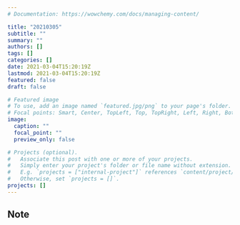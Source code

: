 ```yaml
---
# Documentation: https://wowchemy.com/docs/managing-content/

title: "20210305"
subtitle: ""
summary: ""
authors: []
tags: []
categories: []
date: 2021-03-04T15:20:19Z
lastmod: 2021-03-04T15:20:19Z
featured: false
draft: false

# Featured image
# To use, add an image named `featured.jpg/png` to your page's folder.
# Focal points: Smart, Center, TopLeft, Top, TopRight, Left, Right, BottomLeft, Bottom, BottomRight.
image:
  caption: ""
  focal_point: ""
  preview_only: false

# Projects (optional).
#   Associate this post with one or more of your projects.
#   Simply enter your project's folder or file name without extension.
#   E.g. `projects = ["internal-project"]` references `content/project/deep-learning/index.md`.
#   Otherwise, set `projects = []`.
projects: []
---
```


## Note

